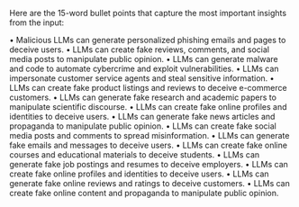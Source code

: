 Here are the 15-word bullet points that capture the most important insights from the input:

• Malicious LLMs can generate personalized phishing emails and pages to deceive users.
• LLMs can create fake reviews, comments, and social media posts to manipulate public opinion.
• LLMs can generate malware and code to automate cybercrime and exploit vulnerabilities.
• LLMs can impersonate customer service agents and steal sensitive information.
• LLMs can create fake product listings and reviews to deceive e-commerce customers.
• LLMs can generate fake research and academic papers to manipulate scientific discourse.
• LLMs can create fake online profiles and identities to deceive users.
• LLMs can generate fake news articles and propaganda to manipulate public opinion.
• LLMs can create fake social media posts and comments to spread misinformation.
• LLMs can generate fake emails and messages to deceive users.
• LLMs can create fake online courses and educational materials to deceive students.
• LLMs can generate fake job postings and resumes to deceive employers.
• LLMs can create fake online profiles and identities to deceive users.
• LLMs can generate fake online reviews and ratings to deceive customers.
• LLMs can create fake online content and propaganda to manipulate public opinion.
